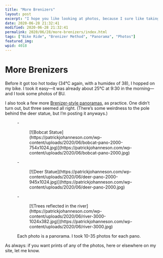 ```yaml
---
title: "More Brenizers"
layout: post
excerpt: "I hope you like looking at photos, because I sure like taking them."
date: 2020-06-28 21:32:41
modified: 2020-06-28 21:32:41
permalink: 2020/06/28/more-brenizers/index.html
tags: ["Bike Ride", "Brenizer Method", "Panorama", "Photos"]
featured_img: 
wpid: 4018
---
```


# More Brenizers

Before it got too hot today (34°C again, with a humidex of 38), I hopped on my bike. I took it easy—it was already about 25°C at 9:30 in the morning—and I took some photos of BU.

I also took a few more [Brenizer-style panoramas](https://photographylife.com/advanced-photography-techniques-brenizer-method-panorama), as practice. One didn’t turn out, but three seemed all right. (There’s some weirdness to the pole behind the deer statue, but I’m posting it anyways.)

<figure class="is-layout-flex wp-block-gallery-60 wp-block-gallery columns-3 is-cropped">- <figure>[![Bobcat Statue](https://patrickjohanneson.com/wp-content/uploads/2020/06/bobcat-pano-2000-754x1024.jpg)](https://patrickjohanneson.com/wp-content/uploads/2020/06/bobcat-pano-2000.jpg)</figure>
- <figure>[![Deer Statue](https://patrickjohanneson.com/wp-content/uploads/2020/06/deer-pano-2000-945x1024.jpg)](https://patrickjohanneson.com/wp-content/uploads/2020/06/deer-pano-2000.jpg)</figure>
- <figure>[![Trees reflected in the river](https://patrickjohanneson.com/wp-content/uploads/2020/06/river-3000-1024x382.jpg)](https://patrickjohanneson.com/wp-content/uploads/2020/06/river-3000.jpg)</figure>

<figcaption class="blocks-gallery-caption">Each photo is a panorama. I took 10-35 photos for each pano.</figcaption></figure>As always: if you want prints of any of the photos, here or elsewhere on my site, let me know.
